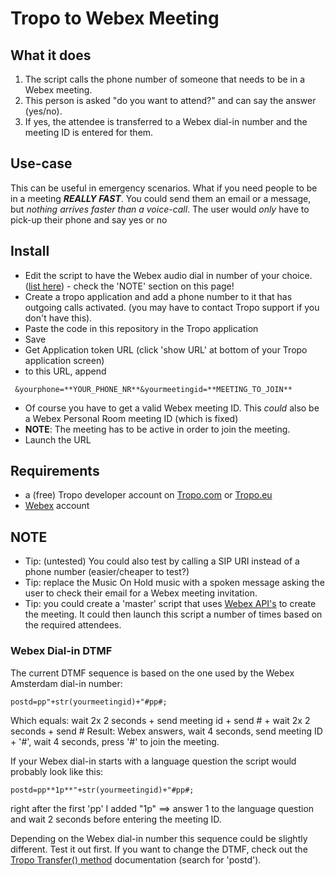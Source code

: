 # Tropo to Webex Meeting


## What it does
1. The script calls the phone number of someone that needs to be in a Webex meeting.
2. This person is asked "do you want to attend?" and can say the answer (yes/no).
3. If yes, the attendee is transferred to a Webex dial-in number and the meeting ID is entered for them. 


## Use-case
This can be useful in emergency scenarios. What if you need people to be in a meeting **_REALLY FAST_**. 
You could send them an email or a message, but _nothing arrives faster than a voice-call_.
The user would _only_ have to pick-up their phone and say yes or no


## Install
- Edit the script to have the Webex audio dial in number of your choice. ([list here](http://www.cisco.com/c/en/us/about/conferencing-global-access-numbers.html)) - check the 'NOTE' section on this page!
- Create a tropo application and add a phone number to it that has outgoing calls activated. (you may have to contact Tropo support if you don't have this). 
- Paste the code in this repository in the Tropo application
- Save
- Get Application token URL (click 'show URL' at bottom of your Tropo application screen)
- to this URL, append
```
 &yourphone=**YOUR_PHONE_NR**&yourmeetingid=**MEETING_TO_JOIN**
```
- Of course you have to get a valid Webex meeting ID. This _could_ also be a Webex Personal Room meeting ID (which is fixed)
- **NOTE**: The meeting has to be active in order to join the meeting. 
- Launch the URL


## Requirements
- a (free) Tropo developer account on [Tropo.com](https://www.tropo.com/) or [Tropo.eu](https://www.tropo.eu/)
- [Webex](https://www.webex.com) account 


## NOTE
- Tip: (untested) You could also test by calling a SIP URI instead of a phone number (easier/cheaper to test?)
- Tip: replace the Music On Hold music with a spoken message asking the user to check their email for a Webex meeting invitation.
- Tip: you could create a 'master' script that uses [Webex API's](http://www.webexdeveloper.com) to create the meeting. It could then launch this script a number of times based on the required attendees. 


### Webex Dial-in DTMF
The current DTMF sequence is based on the one used by the Webex Amsterdam dial-in number: 
``` 
postd=pp"+str(yourmeetingid)+"#pp#;
```
Which equals: wait 2x 2 seconds + send meeting id + send # + wait 2x 2 seconds + send #
Result: Webex answers, wait 4 seconds, send meeting ID + '#', wait 4 seconds, press '#' to join the meeting.

If your Webex dial-in starts with a language question the script would probably look like this:
``` 
postd=pp**1p**"+str(yourmeetingid)+"#pp#;
```
right after the first 'pp' I added "1p" ==> answer 1 to the language question and wait 2 seconds before entering the meeting ID.

Depending on the Webex dial-in number this sequence could be slightly different. Test it out first. 
If you want to change the DTMF, check out the [Tropo Transfer() method](https://www.tropo.com/docs/scripting/transfer) documentation (search for 'postd'). 
